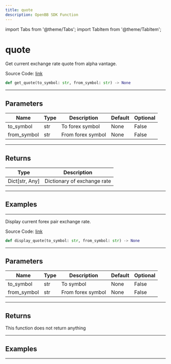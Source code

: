 ```yaml
---
title: quote
description: OpenBB SDK Function
---
```


import Tabs from '@theme/Tabs';
import TabItem from '@theme/TabItem';

# quote

<Tabs>
<TabItem value="model" label="Model" default>

Get current exchange rate quote from alpha vantage.

Source Code: [link](https://github.com/OpenBB-finance/OpenBBTerminal/tree/main/openbb_terminal/forex/av_model.py#L56)

```python
def get_quote(to_symbol: str, from_symbol: str) -> None
```
---

## Parameters

| Name | Type | Description | Default | Optional |
| ---- | ---- | ----------- | ------- | -------- |
| to_symbol | str | To forex symbol | None | False |
| from_symbol | str | From forex symbol | None | False |

---

## Returns

| Type | Description |
| ---- | ----------- |
| Dict[str, Any] | Dictionary of exchange rate |

---

## Examples

---



</TabItem>
<TabItem value="view" label="View">

Display current forex pair exchange rate.

Source Code: [link](https://github.com/OpenBB-finance/OpenBBTerminal/tree/main/openbb_terminal/forex/av_view.py#L18)

```python
def display_quote(to_symbol: str, from_symbol: str) -> None
```
---

## Parameters

| Name | Type | Description | Default | Optional |
| ---- | ---- | ----------- | ------- | -------- |
| to_symbol | str | To symbol | None | False |
| from_symbol | str | From forex symbol | None | False |

---

## Returns

This function does not return anything

---

## Examples

---



</TabItem>
</Tabs>